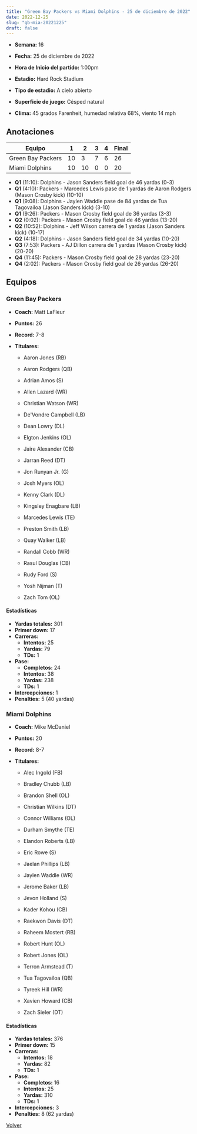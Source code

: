 ```yaml
---
title: "Green Bay Packers vs Miami Dolphins - 25 de diciembre de 2022"
date: 2022-12-25
slug: "gb-mia-20221225"
draft: false
---
```


* **Semana:** 16
* **Fecha:** 25 de diciembre de 2022

* **Hora de Inicio del partido:** 1:00pm
* **Estadio:** Hard Rock Stadium
* **Tipo de estadio:** A cielo abierto
* **Superficie de juego:** Césped natural
* **Clima:** 45 grados Farenheit, humedad relativa 68%, viento 14 mph





## Anotaciones
| Equipo | 1 | 2 | 3 | 4 | Final |
|--------|---|---|---|---|-------|
| Green Bay Packers  | 10 | 3 | 7 | 6  | 26 |
| Miami Dolphins  | 10 | 10 | 0 | 0  | 20 |
* **Q1** (11:10): Dolphins - Jason Sanders field goal de 46 yardas (0-3)
* **Q1** (4:10): Packers - Marcedes Lewis pase de 1 yardas de Aaron Rodgers (Mason Crosby kick) (10-10)
* **Q1** (9:08): Dolphins - Jaylen Waddle pase de 84 yardas de Tua Tagovailoa (Jason Sanders kick) (3-10)
* **Q1** (9:26): Packers - Mason Crosby field goal de 36 yardas (3-3)
* **Q2** (0:02): Packers - Mason Crosby field goal de 46 yardas (13-20)
* **Q2** (10:52): Dolphins - Jeff Wilson carrera de 1 yardas (Jason Sanders kick) (10-17)
* **Q2** (4:18): Dolphins - Jason Sanders field goal de 34 yardas (10-20)
* **Q3** (7:53): Packers - AJ Dillon carrera de 1 yardas (Mason Crosby kick) (20-20)
* **Q4** (11:45): Packers - Mason Crosby field goal de 28 yardas (23-20)
* **Q4** (2:02): Packers - Mason Crosby field goal de 26 yardas (26-20)


## Equipos


### Green Bay Packers
* **Coach:** Matt LaFleur
* **Puntos:** 26
* **Record:** 7-8
* **Titulares:** 

  * Aaron Jones (RB) 

  * Aaron Rodgers (QB) 

  * Adrian Amos (S) 

  * Allen Lazard (WR) 

  * Christian Watson (WR) 

  * De'Vondre Campbell (LB) 

  * Dean Lowry (DL) 

  * Elgton Jenkins (OL) 

  * Jaire Alexander (CB) 

  * Jarran Reed (DT) 

  * Jon Runyan Jr. (G) 

  * Josh Myers (OL) 

  * Kenny Clark (DL) 

  * Kingsley Enagbare (LB) 

  * Marcedes Lewis (TE) 

  * Preston Smith (LB) 

  * Quay Walker (LB) 

  * Randall Cobb (WR) 

  * Rasul Douglas (CB) 

  * Rudy Ford (S) 

  * Yosh Nijman (T) 

  * Zach Tom (OL) 

#### Estadísticas
* **Yardas totales:** 301
* **Primer down:** 17
* **Carreras:**
  * **Intentos:** 25
  * **Yardas:** 79
  * **TDs:** 1
* **Pase:**
  * **Completos:** 24
  * **Intentos:** 38
  * **Yardas:** 238
  * **TDs:** 1
* **Intercepciones:** 1
* **Penalties:** 5 (40 yardas)

### Miami Dolphins
* **Coach:** Mike McDaniel
* **Puntos:** 20
* **Record:** 8-7
* **Titulares:** 

  * Alec Ingold (FB) 

  * Bradley Chubb (LB) 

  * Brandon Shell (OL) 

  * Christian Wilkins (DT) 

  * Connor Williams (OL) 

  * Durham Smythe (TE) 

  * Elandon Roberts (LB) 

  * Eric Rowe (S) 

  * Jaelan Phillips (LB) 

  * Jaylen Waddle (WR) 

  * Jerome Baker (LB) 

  * Jevon Holland (S) 

  * Kader Kohou (CB) 

  * Raekwon Davis (DT) 

  * Raheem Mostert (RB) 

  * Robert Hunt (OL) 

  * Robert Jones (OL) 

  * Terron Armstead (T) 

  * Tua Tagovailoa (QB) 

  * Tyreek Hill (WR) 

  * Xavien Howard (CB) 

  * Zach Sieler (DT) 

#### Estadísticas
* **Yardas totales:** 376
* **Primer down:** 15
* **Carreras:**
  * **Intentos:** 18
  * **Yardas:** 82
  * **TDs:** 1
* **Pase:**
  * **Completos:** 16
  * **Intentos:** 25
  * **Yardas:** 310
  * **TDs:** 1
* **Intercepciones:** 3
* **Penalties:** 8 (62 yardas)


[Volver](/historia/2022)
